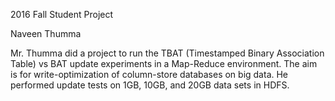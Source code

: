 2016 Fall Student Project 

Naveen Thumma 

Mr. Thumma did a project to run the TBAT (Timestamped Binary Association Table) vs BAT update experiments in a Map-Reduce environment. The aim is for write-optimization of column-store databases on big data. He performed update tests on 1GB, 10GB, and 20GB data sets in HDFS.
